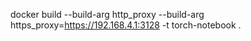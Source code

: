 docker build --build-arg http_proxy --build-arg https_proxy=https://192.168.4.1:3128 -t torch-notebook .
